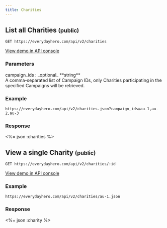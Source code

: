```yaml
---
title: Charities
---
```

## List all Charities <small>(public)</small>

    GET https://everydayhero.com/api/v2/charities

[View demo in API console](/console/?query=charities.json) 

### Parameters

<div>campaign_ids : _optional_ **string**</div>
<div>A comma-separated list of Campaign IDs, only Charities participating in the
specified Campaigns will be retrieved.</div>

### Example

    https://everydayhero.com/api/v2/charities.json?campaign_ids=au-1,au-2,au-3

### Response

<%= json :charities %>

## View a single Charity <small>(public)</small>

    GET https://everydayhero.com/api/v2/charities/:id

[View demo in API console](/console/?query=charities/au-8.json) 

### Example

    https://everydayhero.com/api/v2/charities/au-1.json

### Response

<%= json :charity %>
